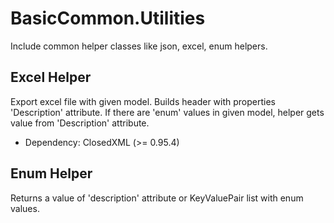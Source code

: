 # BasicCommon.Utilities
Include common helper classes like json, excel, enum helpers.


## Excel Helper
Export excel file with given model. Builds header with properties 'Description' attribute. If there are 'enum' values in given model, helper gets value from 'Description' attribute.

- Dependency: ClosedXML (>= 0.95.4)

## Enum Helper
Returns a value of 'description' attribute or KeyValuePair list with enum values.